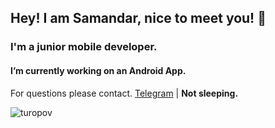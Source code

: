 ## Hey! I am Samandar, nice to meet you! 👋

### I'm a junior mobile developer.
#### I’m currently working on an Android App. 

For questions please contact. [Telegram](https://t.me/turopovv "https://t.me/turopovv") | **Not sleeping.**

![turopov](/logo.png "Turopov")
